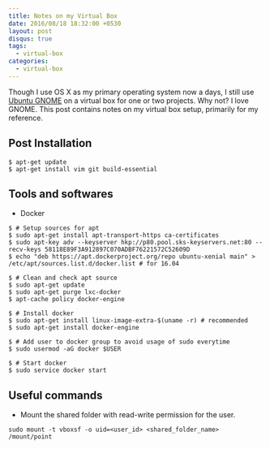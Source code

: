 ```yaml
---
title: Notes on my Virtual Box
date: 2016/08/18 18:32:00 +0530
layout: post
disqus: true
tags:
  - virtual-box
categories:
  - virtual-box
---
```


Though I use OS X as my primary operating system now a days, I still use [Ubuntu GNOME](https://ubuntugnome.org/) on a virtual box for one or two projects. Why not? I love GNOME. This post contains notes on my virtual box setup, primarily for my reference.

<!--more-->

## Post Installation

```
$ apt-get update
$ apt-get install vim git build-essential
```

## Tools and softwares

* Docker

```
$ # Setup sources for apt
$ sudo apt-get install apt-transport-https ca-certificates
$ sudo apt-key adv --keyserver hkp://p80.pool.sks-keyservers.net:80 --recv-keys 58118E89F3A912897C070ADBF76221572C52609D
$ echo "deb https://apt.dockerproject.org/repo ubuntu-xenial main" > /etc/apt/sources.list.d/docker.list # for 16.04

$ # Clean and check apt source
$ sudo apt-get update
$ sudo apt-get purge lxc-docker
$ apt-cache policy docker-engine

$ # Install docker
$ sudo apt-get install linux-image-extra-$(uname -r) # recommended
$ sudo apt-get install docker-engine

$ # Add user to docker group to avoid usage of sudo everytime
$ sudo usermod -aG docker $USER

$ # Start docker
$ sudo service docker start
```

## Useful commands

* Mount the shared folder with read-write permission for the user.

```
sudo mount -t vboxsf -o uid=<user_id> <shared_folder_name> /mount/point
```
